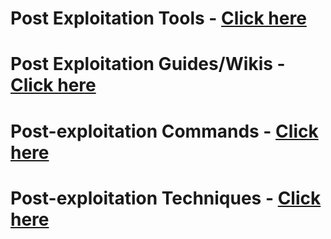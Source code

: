 # Post Exploitation Tools - [Click here](https://github.com/sarathlalup/Cyber-security/tree/master/Information%20Gatheringg)
# Post Exploitation Guides/Wikis - [Click here](https://github.com/sarathlalup/Cyber-security/tree/master/Scanning%26Enumeration)
# Post-exploitation Commands - [Click here](https://github.com/sarathlalup/Cyber-security/tree/master/Android)
# Post-exploitation Techniques - [Click here](https://github.com/sarathlalup/Cyber-security/tree/master/Wireless%20Attacks)

